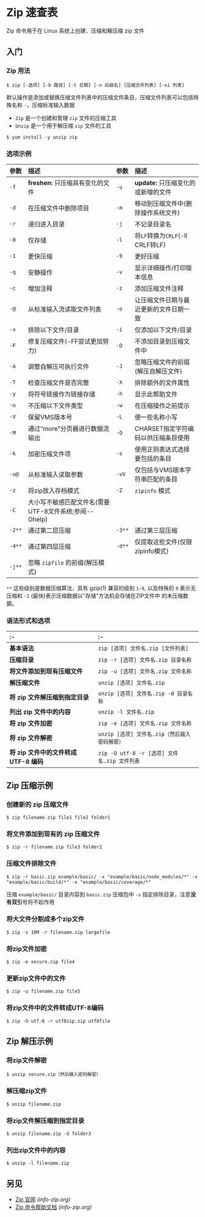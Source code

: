 Zip 速查表
====

Zip 命令用于在 Linux 系统上创建、压缩和解压缩 zip 文件

入门
----

### Zip 用法

```shell
$ zip [-选项] [-b 路径] [-t 日期] [-n 后缀名] [压缩文件列表] [-xi 列表]
```
<!--rehype:className=wrap-text-->

默认操作是添加或替换压缩文件列表中的压缩文件条目，压缩文件列表可以包括特殊名称 `-`，压缩标准输入数据

- `Zip` 是一个创建和管理 `zip` 文件的压缩工具
- `Unzip` 是一个用于解压缩 `zip` 文件的工具

```shell
$ yum install -y unzip zip
```

### 选项示例
<!--rehype:wrap-class=col-span-2 row-span-2-->

参数 | 描述  | 参数 | 描述
:--- | :--- | :--- | :---
`-f` | **freshen:** 只压缩具有变化的文件 | `-u` | **update:** 只压缩变化的或新增的文件
`-d` | 在压缩文件中删除项目 | `-m` | 移动到压缩文件中(删除操作系统文件)
`-r` | 递归进入目录   | `-j` | 不记录目录名
`-0` | 仅存储    | `-l` | 将`LF`转换为`CRLF`(-ll CRLF转LF)
`-1` | 更快压缩  | `-9`  | 更好压缩
`-q` | 安静操作  | `-v` | 显示详细操作/打印版本信息
`-c` | 增加注释   | `-z`  | 添加压缩文件注释
`-@` | 从标准输入流读取文件列表  | `-o` | 让压缩文件日期与最近更新的文件日期一致
`-x` | 排除以下文件/目录  | `-i` | 仅添加以下文件/目录
`-F` | 修复压缩文件(-FF尝试更加努力) | `-D` | 不添加目录到压缩文件中
`-A` | 调整自解压可执行文件   | `-J` | 忽略压缩文件的前缀(解压自解压文件)
`-T` | 检查压缩文件是否完整  | `-X`  | 排除额外的文件属性
`-y` | 将符号链接作为链接存储 | `-h` | 显示此帮助文件
`-n` | 不压缩以下文件类型   | `-w`  | 在压缩操作之前提示
`-V` | 保留VMS版本号     | `-L` | 使一些名称小写
`-M` | 通过“more”分页器进行数据流输出 | `-O` | CHARSET指定字符编码以供压缩条目使用
`-k`  | 加密压缩文件项     | `-s`  | 使用正则表达式选择要包括的条目
`-u@` | 从标准输入读取参数 | `-vV` | 仅包括与VMS版本字符串匹配的条目
`-z`   | 将zip放入存档模式    | `-Z`  | `zipinfo` 模式
`-C`   | 大小写不敏感匹配文件名(需要UTF-8文件系统;参阅--Ohelp) | &nbsp; | &nbsp;
`-2**` | 通过第二层压缩  | `-3**` | 通过第三层压缩
`-4**` | 通过第四层压缩  | `-d**` | 仅提取这些文件(仅限zipinfo模式)
`-j**` | 忽略 `zipfile` 的前缀(解压模式) | &nbsp; | &nbsp;

`**` 这些级别是数据压缩算法，具有 gzip(1) 兼容的级别 `1-9`, 以及特殊的 `0` 表示无压缩和 `-1` (最快)表示压缩数据以"存储"方法机会存储在ZIP文件中 的未压缩数据。

### 语法形式和选项

:- | :-
:- | :-
**基本语法** | `zip [选项] 文件名.zip [文件列表]`
**压缩目录** | `zip -r [选项] 文件名.zip 目录名称`
**将文件添加到现有压缩文件** | `zip -u [选项] 文件名.zip 文件名称`
**解压缩文件** | `unzip [选项] 文件名.zip`
**将 zip 文件解压缩到指定目录** | `unzip [选项] 文件名.zip -d 目录名称`
**列出 zip 文件中的内容** | `unzip -l 文件名.zip`
**将 zip 文件加密** | `zip -e [选项] 文件名.zip 文件名称`
**将 zip 文件解密** | `unzip [选项] 文件名.zip（然后输入密码解密）`
**将 zip 文件中的文件转成 UTF-8 编码** | `zip -O utf-8 -r [选项] 文件名.zip 文件列表`
<!--rehype:className=style-list-arrow-->

Zip 压缩示例
--------

### 创建新的 zip 压缩文件

```shell
$ zip filename.zip file1 file2 folder1
```

### 将文件添加到现有的 zip 压缩文件

```shell
$ zip -r filename.zip file3 folder2
```

### 压缩文件排除文件
<!--rehype:wrap-class=row-span-2-->

```shell
$ zip -r basic.zip example/basic/ -x "example/basic/node_modules/*" -x "example/basic/build/*" -x "example/basic/coverage/*"
```
<!--rehype:className=wrap-text-->

压缩 `example/basic/` 目录内容到 `basic.zip` 压缩包中 `-x` 指定排除目录，注意**没有双引**号将不起作用

### 将大文件分割成多个zip文件

```shell
$ zip -s 10M -r filename.zip largefile
```

### 将zip文件加密

```shell
$ zip -e secure.zip file4
```

### 更新zip文件中的文件

```shell
$ zip -u filename.zip file5
```

### 将zip文件中的文件转成UTF-8编码

```shell
$ zip -O utf-8 -r utf8zip.zip utf8file
```

Zip 解压示例
--------

### 将zip文件解密

```shell
$ unzip secure.zip（然后输入密码解密）
```

### 解压缩zip文件

```shell
$ unzip filename.zip
```

### 将zip文件解压缩到指定目录

```shell
$ unzip filename.zip -d folder3
```

### 列出zip文件中的内容

```shell
$ unzip -l filename.zip
```

另见
----

- [Zip 官网](https://www.info-zip.org/Zip.html) _(info-zip.org)_
- [Zip 命令帮助文档](https://jaywcjlove.github.io/linux-command/c/zip.html) _(info-zip.org)_
